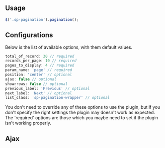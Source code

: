 ## Usage
```javascript
$('.sp-pagination').pagination();
```

## Configurations

Below is the list of available options, with them default values.

```javascript
total_of_record: 30 // required
records_per_page: 10 // required
pages_to_display: 4 // required
param_name: 'page' // required
position: 'center' // optional
ajax: false // optional
showrrows: false // optional
previous_label: 'Previous' // optional
next_label: 'Next' // optional
list_class: 'sp-pagination-wrapper' // optional
```
You don't need to override any of these options to use the plugin, but if you don't specify the right settings the plugin may doesn't work as expected.  
The 'required' options are those which you maybe need to set if the plugin isn't working properly.

## Ajax
